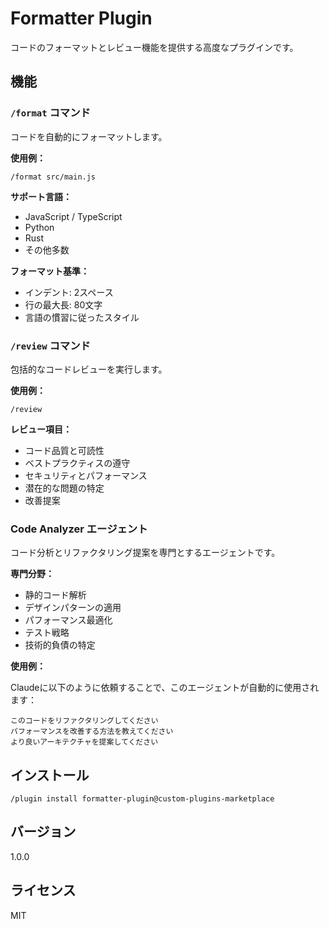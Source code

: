 # Formatter Plugin

コードのフォーマットとレビュー機能を提供する高度なプラグインです。

## 機能

### `/format` コマンド

コードを自動的にフォーマットします。

**使用例：**
```
/format src/main.js
```

**サポート言語：**
- JavaScript / TypeScript
- Python
- Rust
- その他多数

**フォーマット基準：**
- インデント: 2スペース
- 行の最大長: 80文字
- 言語の慣習に従ったスタイル

### `/review` コマンド

包括的なコードレビューを実行します。

**使用例：**
```
/review
```

**レビュー項目：**
- コード品質と可読性
- ベストプラクティスの遵守
- セキュリティとパフォーマンス
- 潜在的な問題の特定
- 改善提案

### Code Analyzer エージェント

コード分析とリファクタリング提案を専門とするエージェントです。

**専門分野：**
- 静的コード解析
- デザインパターンの適用
- パフォーマンス最適化
- テスト戦略
- 技術的負債の特定

**使用例：**

Claudeに以下のように依頼することで、このエージェントが自動的に使用されます：

```
このコードをリファクタリングしてください
パフォーマンスを改善する方法を教えてください
より良いアーキテクチャを提案してください
```

## インストール

```
/plugin install formatter-plugin@custom-plugins-marketplace
```

## バージョン

1.0.0

## ライセンス

MIT
